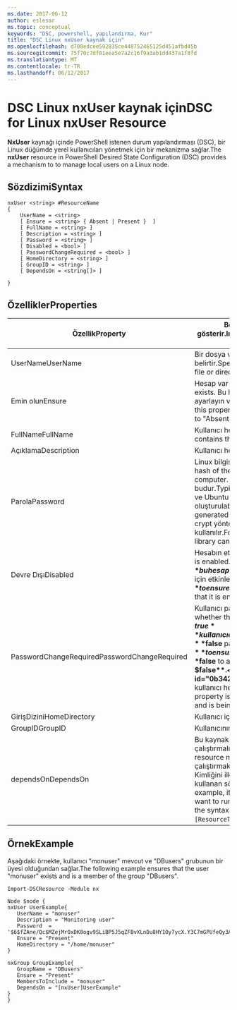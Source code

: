 ```yaml
---
ms.date: 2017-06-12
author: eslesar
ms.topic: conceptual
keywords: "DSC, powershell, yapılandırma, Kur"
title: "DSC Linux nxUser kaynak için"
ms.openlocfilehash: d708edcee592835ce448752465125d451afbd45b
ms.sourcegitcommit: 75f70c7df01eea5e7a2c16f9a3ab1dd437a1f8fd
ms.translationtype: MT
ms.contentlocale: tr-TR
ms.lasthandoff: 06/12/2017
---
```

# <a name="dsc-for-linux-nxuser-resource"></a><span data-ttu-id="0b342-103">DSC Linux nxUser kaynak için</span><span class="sxs-lookup"><span data-stu-id="0b342-103">DSC for Linux nxUser Resource</span></span>

<span data-ttu-id="0b342-104">**NxUser** kaynağı içinde PowerShell istenen durum yapılandırması (DSC), bir Linux düğümde yerel kullanıcıları yönetmek için bir mekanizma sağlar.</span><span class="sxs-lookup"><span data-stu-id="0b342-104">The **nxUser** resource in PowerShell Desired State Configuration (DSC) provides a mechanism to to manage local users on a Linux node.</span></span>

## <a name="syntax"></a><span data-ttu-id="0b342-105">Sözdizimi</span><span class="sxs-lookup"><span data-stu-id="0b342-105">Syntax</span></span>

```
nxUser <string> #ResourceName
{
    UserName = <string>
    [ Ensure = <string> { Absent | Present }  ]
    [ FullName = <string> ]
    [ Description = <string> ]
    [ Password = <string> ]
    [ Disabled = <bool> ]
    [ PasswordChangeRequired = <bool> ]
    [ HomeDirectory = <string> ]
    [ GroupID = <string> ]
    [ DependsOn = <string[]> ]

}
```

## <a name="properties"></a><span data-ttu-id="0b342-106">Özellikler</span><span class="sxs-lookup"><span data-stu-id="0b342-106">Properties</span></span>

|  <span data-ttu-id="0b342-107">Özellik</span><span class="sxs-lookup"><span data-stu-id="0b342-107">Property</span></span> |  <span data-ttu-id="0b342-108">Belirli bir durumu sağlamak istediğiniz hesap adını gösterir.</span><span class="sxs-lookup"><span data-stu-id="0b342-108">Indicates the account name for which you want to ensure a specific state.</span></span> | 
|---|---|
| <span data-ttu-id="0b342-109">UserName</span><span class="sxs-lookup"><span data-stu-id="0b342-109">UserName</span></span>| <span data-ttu-id="0b342-110">Bir dosya veya dizin durumu sağlamak istediğiniz konumu belirtir.</span><span class="sxs-lookup"><span data-stu-id="0b342-110">Specifies the location where you want to ensure the state for a file or directory.</span></span>| 
| <span data-ttu-id="0b342-111">Emin olun</span><span class="sxs-lookup"><span data-stu-id="0b342-111">Ensure</span></span>| <span data-ttu-id="0b342-112">Hesap var olup olmadığını belirtir.</span><span class="sxs-lookup"><span data-stu-id="0b342-112">Specifies whether the account exists.</span></span> <span data-ttu-id="0b342-113">Bu hesabı var olduğundan emin olmak için "var" özelliğine ayarlayın ve "Mevcut için" hesap yok emin olmak için ayarlayın.</span><span class="sxs-lookup"><span data-stu-id="0b342-113">Set this property to "Present" to ensure that the account exists, and set it to "Absent" to ensure that the account does not exist.</span></span>| 
| <span data-ttu-id="0b342-114">FullName</span><span class="sxs-lookup"><span data-stu-id="0b342-114">FullName</span></span>| <span data-ttu-id="0b342-115">Kullanıcı hesabı için kullanılacak tam adını içeren dize.</span><span class="sxs-lookup"><span data-stu-id="0b342-115">A string that contains the full name to use for the user account.</span></span>| 
| <span data-ttu-id="0b342-116">Açıklama</span><span class="sxs-lookup"><span data-stu-id="0b342-116">Description</span></span>| <span data-ttu-id="0b342-117">Kullanıcı hesabı açıklaması.</span><span class="sxs-lookup"><span data-stu-id="0b342-117">The description for the user account.</span></span>| 
| <span data-ttu-id="0b342-118">Parola</span><span class="sxs-lookup"><span data-stu-id="0b342-118">Password</span></span>| <span data-ttu-id="0b342-119">Linux bilgisayar için uygun biçimde kullanıcılar parola karması.</span><span class="sxs-lookup"><span data-stu-id="0b342-119">The hash of the users password in the appropriate form for the Linux computer.</span></span> <span data-ttu-id="0b342-120">Genellikle, bir güvenlik SHA-256 ve SHA-512 karma budur.</span><span class="sxs-lookup"><span data-stu-id="0b342-120">Typically, this is a salted SHA-256, or SHA-512 hash.</span></span> <span data-ttu-id="0b342-121">Debian ve Ubuntu Linux üzerinde bu değer mkpasswd komutuyla oluşturulabilir.</span><span class="sxs-lookup"><span data-stu-id="0b342-121">On Debian and Ubuntu Linux, this value can be generated with the mkpasswd command.</span></span> <span data-ttu-id="0b342-122">Python'un Crypt kitaplığının crypt yöntemi diğer Linux distro'lar için karma değeri üretmek için kullanılır.</span><span class="sxs-lookup"><span data-stu-id="0b342-122">For other Linux distros, the crypt method of Python’s Crypt library can be used to generate the hash.</span></span>| 
| <span data-ttu-id="0b342-123">Devre Dışı</span><span class="sxs-lookup"><span data-stu-id="0b342-123">Disabled</span></span>| <span data-ttu-id="0b342-124">Hesabın etkin olup olmadığını gösterir.</span><span class="sxs-lookup"><span data-stu-id="0b342-124">Indicates whether the account is enabled.</span></span> <span data-ttu-id="0b342-125">Bu özelliği ayarlamak **$true** bu hesap devre dışı ve ayarlamak olduğunu emin olmak için **$false** için etkinleştirildiğinden emin olun.</span><span class="sxs-lookup"><span data-stu-id="0b342-125">Set this property to **$true** to ensure that this account is disabled, and set it to **$false** to ensure that it is enabled.</span></span>| 
| <span data-ttu-id="0b342-126">PasswordChangeRequired</span><span class="sxs-lookup"><span data-stu-id="0b342-126">PasswordChangeRequired</span></span>| <span data-ttu-id="0b342-127">Kullanıcı parolalarını değiştirip değiştiremeyeceğini gösterir.</span><span class="sxs-lookup"><span data-stu-id="0b342-127">Indicates whether the user can change the password.</span></span> <span data-ttu-id="0b342-128">Bu özelliği ayarlamak **$true** kullanıcı olamaz parolasını değiştirmek ve ayarlamak emin olmak için **$false** parola değiştirmeye izin vermek için.</span><span class="sxs-lookup"><span data-stu-id="0b342-128">Set this property to **$true** to ensure that the user cannot change the password, and set it to **$false** to allow the user to change the password.</span></span> <span data-ttu-id="0b342-129">Varsayılan değer **$false**.</span><span class="sxs-lookup"><span data-stu-id="0b342-129">The default value is **$false**.</span></span> <span data-ttu-id="0b342-130">Bu özellik, yalnızca kullanıcı hesabını daha önce yoktu ve oluşturuldu değerlendirilir.</span><span class="sxs-lookup"><span data-stu-id="0b342-130">This property is only evaluated if the user account did not exist previously and is being created.</span></span>| 
| <span data-ttu-id="0b342-131">GirişDizini</span><span class="sxs-lookup"><span data-stu-id="0b342-131">HomeDirectory</span></span>| <span data-ttu-id="0b342-132">Kullanıcı için giriş dizini.</span><span class="sxs-lookup"><span data-stu-id="0b342-132">The home directory for the user.</span></span>| 
| <span data-ttu-id="0b342-133">GroupID</span><span class="sxs-lookup"><span data-stu-id="0b342-133">GroupID</span></span>| <span data-ttu-id="0b342-134">Kullanıcının birincil grup kimliği.</span><span class="sxs-lookup"><span data-stu-id="0b342-134">The primary group ID for the user.</span></span>| 
| <span data-ttu-id="0b342-135">dependsOn</span><span class="sxs-lookup"><span data-stu-id="0b342-135">DependsOn</span></span> | <span data-ttu-id="0b342-136">Bu kaynak yapılandırılmadan önce başka bir kaynak yapılandırmasını çalıştırmalısınız gösterir.</span><span class="sxs-lookup"><span data-stu-id="0b342-136">Indicates that the configuration of another resource must run before this resource is configured.</span></span> <span data-ttu-id="0b342-137">Örneğin, çalıştırmak istediğiniz kaynak yapılandırma komut dosyası bloğunda Kimliğini ilk "ResourceName" ve "ResourceType" türü ise, bu özelliği kullanan sözdizimi ise `DependsOn = "[ResourceType]ResourceName"`.</span><span class="sxs-lookup"><span data-stu-id="0b342-137">For example, if the ID of the resource configuration script block that you want to run first is "ResourceName" and its type is "ResourceType", the syntax for using this property is `DependsOn = "[ResourceType]ResourceName"`.</span></span>| 

## <a name="example"></a><span data-ttu-id="0b342-138">Örnek</span><span class="sxs-lookup"><span data-stu-id="0b342-138">Example</span></span>

<span data-ttu-id="0b342-139">Aşağıdaki örnekte, kullanıcı "monuser" mevcut ve "DBusers" grubunun bir üyesi olduğundan sağlar.</span><span class="sxs-lookup"><span data-stu-id="0b342-139">The following example ensures that the user "monuser" exists and is a member of the group "DBusers".</span></span>

```
Import-DSCResource -Module nx 

Node $node {
nxUser UserExample{
   UserName = "monuser"
   Description = "Monitoring user"
   Password  =    '$6$fZAne/Qc$MZejMrOxDK0ogv9SLiBP5J5qZFBvXLnDu8HY1Oy7ycX.Y3C7mGPUfeQy3A82ev3zIabhDQnj2ayeuGn02CqE/0'
   Ensure = "Present"
   HomeDirectory = "/home/monuser"
}
 
nxGroup GroupExample{
   GroupName = "DBusers"
   Ensure = "Present"
   MembersToInclude = "monuser"
   DependsOn = "[nxUser]UserExample"            
}
}
```

